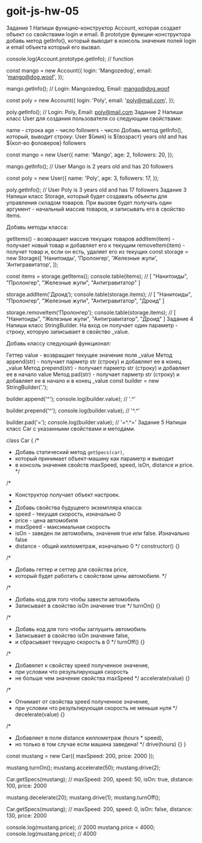 # goit-js-hw-05

Задание 1
Напиши функцию-конструктор Account, которая создает объект со свойствами login и email. В prototype функции-конструктора добавь метод getInfo(), который выводит в консоль значения полей login и email объекта который его вызвал.

console.log(Account.prototype.getInfo); // function

const mango = new Account({
login: 'Mangozedog',
email: 'mango@dog.woof',
});

mango.getInfo(); // Login: Mangozedog, Email: mango@dog.woof

const poly = new Account({
login: 'Poly',
email: 'poly@mail.com',
});

poly.getInfo(); // Login: Poly, Email: poly@mail.com
Задание 2
Напиши класс User для создания пользователя со следующим свойствами:

name - строка
age - число
followers - число
Добавь метод getInfo(), который, выводит строку: User ${имя} is ${возраст} years old and has ${кол-во фоловеров} followers

const mango = new User({
name: 'Mango',
age: 2,
followers: 20,
});

mango.getInfo(); // User Mango is 2 years old and has 20 followers

const poly = new User({
name: 'Poly',
age: 3,
followers: 17,
});

poly.getInfo(); // User Poly is 3 years old and has 17 followers
Задание 3
Напиши класс Storage, который будет создавать объекты для управления складом товаров. При вызове будет получать один аргумент - начальный массив товаров, и записывать его в свойство items.

Добавь методы класса:

getItems() - возвращает массив текущих товаров
addItem(item) - получает новый товар и добавляет его к текущим
removeItem(item) - получет товар и, если он есть, удаляет его из текущих
const storage = new Storage([
'Нанитоиды',
'Пролонгер',
'Железные жупи',
'Антигравитатор',
]);

const items = storage.getItems();
console.table(items); // [ "Нанитоиды", "Пролонгер", "Железные жупи", "Антигравитатор" ]

storage.addItem('Дроид');
console.table(storage.items); // [ "Нанитоиды", "Пролонгер", "Железные жупи", "Антигравитатор", "Дроид" ]

storage.removeItem('Пролонгер');
console.table(storage.items); // [ "Нанитоиды", "Железные жупи", "Антигравитатор", "Дроид" ]
Задание 4
Напиши класс StringBuilder. На вход он получает один параметр - строку, которую записывает в свойство \_value.

Добавь классу следующий функционал:

Геттер value - возвращает текущее значение поля \_value
Метод append(str) - получает парметр str (строку) и добавляет ее в конец \_value
Метод prepend(str) - получает парметр str (строку) и добавляет ее в начало value
Метод pad(str) - получает парметр str (строку) и добавляет ее в начало и в конец \_value
const builder = new StringBuilder('.');

builder.append('^');
console.log(builder.value); // '.^'

builder.prepend('^');
console.log(builder.value); // '^.^'

builder.pad('=');
console.log(builder.value); // '=^.^='
Задание 5
Напиши класс Car с указанными свойствами и методами.

class Car {
/\*

- Добавь статический метод `getSpecs(car)`,
- который принимает объект-машину как параметр и выводит
- в консоль значения свойств maxSpeed, speed, isOn, distance и price.
  \*/

/\*

- Конструктор получает объект настроек.
-
- Добавь свойства будущеего экземпляра класса:
- speed - текущая скорость, изначально 0
- price - цена автомобиля
- maxSpeed - максимальная скорость
- isOn - заведен ли автомобиль, значения true или false. Изначально false
- distance - общий киллометраж, изначально 0
  \*/
  constructor() {}

/\*

- Добавь геттер и сеттер для свойства price,
- который будет работать с свойством цены автомобиля.
  \*/

/\*

- Добавь код для того чтобы завести автомобиль
- Записывает в свойство isOn значение true
  \*/
  turnOn() {}

/\*

- Добавь код для того чтобы заглушить автомобиль
- Записывает в свойство isOn значение false,
- и сбрасывает текущую скорость в 0
  \*/
  turnOff() {}

/\*

- Добавялет к свойству speed полученное значение,
- при условии что результирующая скорость
- не больше чем значение свойства maxSpeed
  \*/
  accelerate(value) {}

/\*

- Отнимает от свойства speed полученное значение,
- при условии что результирующая скорость не меньше нуля
  \*/
  decelerate(value) {}

/\*

- Добавляет в поле distance киллометраж (hours \* speed),
- но только в том случае если машина заведена!
  \*/
  drive(hours) {}
  }

const mustang = new Car({ maxSpeed: 200, price: 2000 });

mustang.turnOn();
mustang.accelerate(50);
mustang.drive(2);

Car.getSpecs(mustang);
// maxSpeed: 200, speed: 50, isOn: true, distance: 100, price: 2000

mustang.decelerate(20);
mustang.drive(1);
mustang.turnOff();

Car.getSpecs(mustang);
// maxSpeed: 200, speed: 0, isOn: false, distance: 130, price: 2000

console.log(mustang.price); // 2000
mustang.price = 4000;
console.log(mustang.price); // 4000
